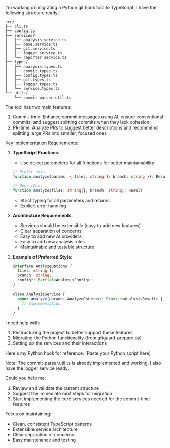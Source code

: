 I'm working on migrating a Python git hook tool to TypeScript. I have the following structure ready:

```
src/
├── cli.ts
├── config.ts
├── services/
│   ├── analysis.service.ts
│   ├── base.service.ts
│   ├── git.service.ts
│   ├── logger.service.ts
│   └── reporter.service.ts
├── types/
│   ├── analysis.types.ts
│   ├── commit.types.ts
│   ├── config.types.ts
│   ├── git.types.ts
│   ├── logger.types.ts
│   └── service.types.ts
└── utils/
    └── commit-parser.util.ts
```

The tool has two main features:
1. Commit-time: Enhance commit messages using AI, ensure conventional commits, and suggest splitting commits when they lack cohesion
2. PR-time: Analyze PRs to suggest better descriptions and recommend splitting large PRs into smaller, focused ones

Key Implementation Requirements:
1. **TypeScript Practices**:
   - Use object parameters for all functions for better maintainability
   ```typescript
   // Prefer this:
   function analyze(params: { files: string[]; branch: string }): Result
   
   // Over this:
   function analyze(files: string[], branch: string): Result
   ```
   - Strict typing for all parameters and returns
   - Explicit error handling

2. **Architecture Requirements**:
   - Services should be extensible (easy to add new features)
   - Clear separation of concerns
   - Easy to add new AI providers
   - Easy to add new analysis rules
   - Maintainable and testable structure

3. **Example of Preferred Style**:
   ```typescript
   interface AnalyzeOptions {
     files: string[];
     branch: string;
     config?: Partial<AnalysisConfig>;
   }

   class AnalysisService {
     async analyze(params: AnalyzeOptions): Promise<AnalysisResult> {
       // Implementation
     }
   }
   ```

I need help with:
1. Restructuring the project to better support these features
2. Migrating the Python functionality (from gitguard-prepare.py)
3. Setting up the services and their interactions

Here's my Python hook for reference:
[Paste your Python script here]

Note: The commit-parser.util.ts is already implemented and working. I also have the logger service ready.

Could you help me:
1. Review and validate the current structure
2. Suggest the immediate next steps for migration
3. Start implementing the core services needed for the commit-time features

Focus on maintaining:
- Clean, consistent TypeScript patterns
- Extensible service architecture
- Clear separation of concerns
- Easy maintenance and testing
